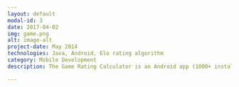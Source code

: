 ```yaml
---
layout: default
modal-id: 3
date: 2017-04-02
img: game.png
alt: image-alt
project-date: May 2014
technologies: Java, Android, Elo rating algorithm
category: Mobile Development
description: The Game Rating Calculator is an Android app (1000+ installs) for calculating rating changes in 2-6 person games. It uses a modified version of Elo rating algorithm to produce accurate rankings for multiplayer games, and was originally developed to rank Settlers of Catan players. For two player games, the algorithm is identical to the standard Elo algorithm. Available for download on <a href="https://play.google.com/store/apps/details?id=com.Centaurii.app.RatingCalculator" target="_blank">Google Play</a>.

---
```

